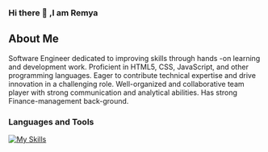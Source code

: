 ### Hi there 👋 ,I am Remya
<h2> About Me </h2>
<p align="left">Software Engineer dedicated to improving skills through hands -on learning and development work. Proficient in HTML5, CSS, JavaScript, and other programming languages. Eager to contribute technical expertise and drive innovation in a challenging role. Well-organized and collaborative team player with strong communication and analytical abilities. Has strong Finance-management back-ground.</p>

<h3>Languages and Tools</h3>

[![My Skills](https://skillicons.dev/icons?i=html,css,js,ts,react,materialui,nodejs,mysql,express,postgres,postman&perline=6)](https://skillicons.dev)


